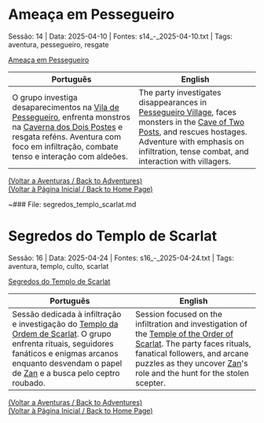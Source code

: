 
# Ameaça em Pessegueiro

Sessão: 14 | Data: 2025-04-10 | Fontes: s14_-_2025-04-10.txt | Tags: aventura, pessegueiro, resgate

[Ameaça em Pessegueiro](ameaca_em_pessegueiro.png)

| Português | English |
|-----------|---------|
| O grupo investiga desaparecimentos na [Vila de Pessegueiro](vila_de_pessegueiro.md), enfrenta monstros na [Caverna dos Dois Postes](caverna_dos_dois_postes.md) e resgata reféns. Aventura com foco em infiltração, combate tenso e interação com aldeões. | The party investigates disappearances in [Pessegueiro Village](vila_de_pessegueiro.md), faces monsters in the [Cave of Two Posts](caverna_dos_dois_postes.md), and rescues hostages. Adventure with emphasis on infiltration, tense combat, and interaction with villagers. |

[(Voltar a Aventuras / Back to Adventures)](dm/summary/aventuras.md)  
[(Voltar à Página Inicial / Back to Home Page)](home.md)

~### File: segredos_templo_scarlat.md

# Segredos do Templo de Scarlat

Sessão: 16 | Data: 2025-04-24 | Fontes: s16_-_2025-04-24.txt | Tags: aventura, templo, culto, scarlat

[Segredos do Templo de Scarlat](segredos_templo_scarlat.png)

| Português | English |
|-----------|---------|
| Sessão dedicada à infiltração e investigação do [Templo da Ordem de Scarlat](templo_ordem_de_scarlat.md). O grupo enfrenta rituais, seguidores fanáticos e enigmas arcanos enquanto desvendam o papel de [Zan](zan.md) e a busca pelo ceptro roubado. | Session focused on the infiltration and investigation of the [Temple of the Order of Scarlat](templo_ordem_de_scarlat.md). The party faces rituals, fanatical followers, and arcane puzzles as they uncover [Zan](zan.md)'s role and the hunt for the stolen scepter. |

[(Voltar a Aventuras / Back to Adventures)](dm/summary/aventuras.md)  
[(Voltar à Página Inicial / Back to Home Page)](home.md)



















